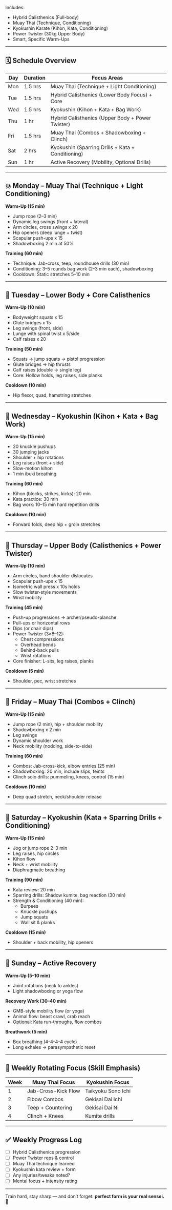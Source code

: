 Includes:
- Hybrid Calisthenics (Full-body)
- Muay Thai (Technique, Conditioning)
- Kyokushin Karate (Kihon, Kata, Conditioning)
- Power Twister (30kg Upper Body)
- Smart, Specific Warm-Ups

---

## 🗓️ Schedule Overview

| Day      | Duration | Focus Areas                                                 |
|----------|----------|-------------------------------------------------------------|
| Mon      | 1.5 hrs  | Muay Thai (Technique + Light Conditioning)                  |
| Tue      | 1.5 hrs  | Hybrid Calisthenics (Lower Body Focus) + Core               |
| Wed      | 1.5 hrs  | Kyokushin (Kihon + Kata + Bag Work)                         |
| Thu      | 1 hr     | Hybrid Calisthenics (Upper Body + Power Twister)            |
| Fri      | 1.5 hrs  | Muay Thai (Combos + Shadowboxing + Clinch)                  |
| Sat      | 2 hrs    | Kyokushin (Sparring Drills + Kata + Conditioning)           |
| Sun      | 1 hr     | Active Recovery (Mobility, Optional Drills)                 |

---

## 💥 Monday – Muay Thai (Technique + Light Conditioning)

**Warm-Up (15 min)**  
- Jump rope (2–3 min)  
- Dynamic leg swings (front + lateral)  
- Arm circles, cross swings x 20  
- Hip openers (deep lunge + twist)  
- Scapular push-ups x 15  
- Shadowboxing 2 min at 50%  

**Training (60 min)**  
- Technique: Jab-cross, teep, roundhouse drills (30 min)  
- Conditioning: 3–5 rounds bag work (2–3 min each), shadowboxing  
- Cooldown: Static stretches 5–10 min  

---

## 🦵 Tuesday – Lower Body + Core Calisthenics

**Warm-Up (10 min)**  
- Bodyweight squats x 15  
- Glute bridges x 15  
- Leg swings (front, side)  
- Lunge with spinal twist x 5/side  
- Calf raises x 20  

**Training (50 min)**  
- Squats → jump squats → pistol progression  
- Glute bridges → hip thrusts  
- Calf raises (double → single leg)  
- Core: Hollow holds, leg raises, side planks  

**Cooldown (10 min)**  
- Hip flexor, quad, hamstring stretches  

---

## 👊 Wednesday – Kyokushin (Kihon + Kata + Bag Work)

**Warm-Up (15 min)**  
- 20 knuckle pushups  
- 30 jumping jacks  
- Shoulder + hip rotations  
- Leg raises (front + side)  
- Slow-motion kihon  
- 1 min ibuki breathing  

**Training (60 min)**  
- Kihon (blocks, strikes, kicks): 20 min  
- Kata practice: 30 min  
- Bag work: 10–15 min hard repetition drills  

**Cooldown (10 min)**  
- Forward folds, deep hip + groin stretches  

---

## 💪 Thursday – Upper Body (Calisthenics + Power Twister)

**Warm-Up (10 min)**  
- Arm circles, band shoulder dislocates  
- Scapular push-ups x 15  
- Isometric wall press x 10s holds  
- Slow twister-style movements  
- Wrist mobility  

**Training (45 min)**  
- Push-up progressions → archer/pseudo-planche  
- Pull-ups or horizontal rows  
- Dips (or chair dips)  
- Power Twister (3×8–12):  
  - Chest compressions  
  - Overhead bends  
  - Behind-back pulls  
  - Wrist rotations  
- Core finisher: L-sits, leg raises, planks  

**Cooldown (5 min)**  
- Shoulder, pec, wrist stretches  

---

## 🥊 Friday – Muay Thai (Combos + Clinch)

**Warm-Up (15 min)**  
- Jump rope (2 min), hip + shoulder mobility  
- Shadowboxing x 2 min  
- Leg swings  
- Dynamic shoulder work  
- Neck mobility (nodding, side-to-side)  

**Training (60 min)**  
- Combos: Jab-cross-kick, elbow entries (25 min)  
- Shadowboxing: 20 min, include slips, feints  
- Clinch solo drills: pummeling, knees, control (15 min)  

**Cooldown (10 min)**  
- Deep quad stretch, neck/shoulder release  

---

## 🧱 Saturday – Kyokushin (Kata + Sparring Drills + Conditioning)

**Warm-Up (15 min)**  
- Jog or jump rope 2–3 min  
- Leg raises, hip circles  
- Kihon flow  
- Neck + wrist mobility  
- Diaphragmatic breathing  

**Training (90 min)**  
- Kata review: 20 min  
- Sparring drills: Shadow kumite, bag reaction (30 min)  
- Strength & Conditioning (40 min):  
  - Burpees  
  - Knuckle pushups  
  - Jump squats  
  - Wall sit & planks  

**Cooldown (15 min)**  
- Shoulder + back mobility, hip openers  

---

## 🌿 Sunday – Active Recovery

**Warm-Up (5–10 min)**  
- Joint rotations (neck to ankles)  
- Light shadowboxing or yoga flow  

**Recovery Work (30–40 min)**  
- GMB-style mobility flow (or yoga)  
- Animal flow: beast crawl, crab reach  
- Optional: Kata run-throughs, flow combos  

**Breathwork (5 min)**  
- Box breathing (4-4-4-4 cycle)  
- Long exhales → parasympathetic reset  

---

## 📌 Weekly Rotating Focus (Skill Emphasis)

| Week | Muay Thai Focus        | Kyokushin Focus     |
|------|------------------------|---------------------|
| 1    | Jab-Cross-Kick Flow    | Taikyoku Sono Ichi  |
| 2    | Elbow Combos           | Gekisai Dai Ichi    |
| 3    | Teep + Countering      | Gekisai Dai Ni      |
| 4    | Clinch + Knees         | Kumite drills       |

---

## ✅ Weekly Progress Log

- [ ] Hybrid Calisthenics progression
- [ ] Power Twister reps & control
- [ ] Muay Thai technique learned
- [ ] Kyokushin kata review + form
- [ ] Any injuries/tweaks noted?
- [ ] Mental focus + intensity rating

---

Train hard, stay sharp — and don’t forget: **perfect form is your real sensei. 🥋**
